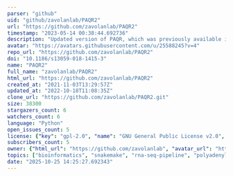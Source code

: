 ```yaml
---
parser: "github"
uid: "github/zavolanlab/PAQR2"
url: "https://github.com/zavolanlab/PAQR2"
timestamp: "2023-05-14 00:38:44.692736"
description: "Updated version of PAQR, which was previously available in the PAQR_KAPAC joint repository."
avatar: "https://avatars.githubusercontent.com/u/25588245?v=4"
repo_url: "https://github.com/zavolanlab/PAQR2"
doi: "10.1186/s13059-018-1415-3"
name: "PAQR2"
full_name: "zavolanlab/PAQR2"
html_url: "https://github.com/zavolanlab/PAQR2"
created_at: "2021-11-03T13:29:57Z"
updated_at: "2022-10-18T11:08:35Z"
clone_url: "https://github.com/zavolanlab/PAQR2.git"
size: 38300
stargazers_count: 6
watchers_count: 6
language: "Python"
open_issues_count: 5
license: {"key": "gpl-2.0", "name": "GNU General Public License v2.0", "spdx_id": "GPL-2.0", "url": "https://api.github.com/licenses/gpl-2.0", "node_id": "MDc6TGljZW5zZTg="}
subscribers_count: 5
owner: {"html_url": "https://github.com/zavolanlab", "avatar_url": "https://avatars.githubusercontent.com/u/25588245?v=4", "login": "zavolanlab", "type": "Organization"}
topics: ["bioinformatics", "snakemake", "rna-seq-pipeline", "polyadenylation"]
date: "2025-10-25 14:25:27.692343"
---
```

